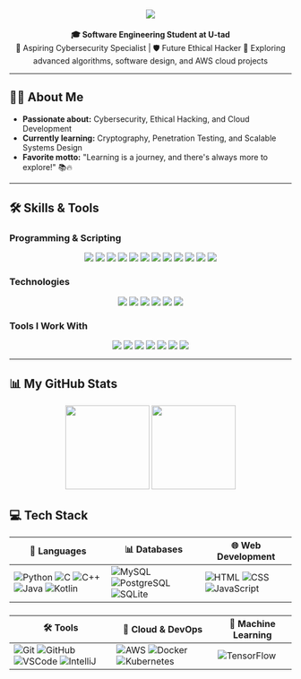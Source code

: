 <h1 align="center">
  <img src="https://readme-typing-svg.demolab.com?font=Poppins&size=40&duration=4000&pause=1200&color=007CF0&center=true&vCenter=true&width=700&height=70&lines=Welcome!+%F0%9F%91%8B+I'm+Manuel+Mart%C3%ADnez;Software+Engineering+Student+%F0%9F%8E%93;Passionate+About+Cybersecurity+%F0%9F%94%90" />
</h1>

<div align="center">
  <strong>🎓 Software Engineering Student at U-tad</strong><br>
  🚀 Aspiring Cybersecurity Specialist | 🛡️ Future Ethical Hacker  
  🌱 Exploring advanced algorithms, software design, and AWS cloud projects  
</div>

---

## 👨‍💻 About Me

- **Passionate about:** Cybersecurity, Ethical Hacking, and Cloud Development  
- **Currently learning:** Cryptography, Penetration Testing, and Scalable Systems Design  
- **Favorite motto:** "Learning is a journey, and there's always more to explore!" 📚🔥  

---

## 🛠️ Skills & Tools

### **Programming & Scripting**
<p align="center">
  <a href="https://www.python.org"><img src="https://img.shields.io/badge/-Python-3776AB?style=flat-square&logo=python&logoColor=white" /></a>
  <a href="https://en.cppreference.com/"><img src="https://img.shields.io/badge/-C-A8B9CC?style=flat-square&logo=c&logoColor=white" /></a>
  <a href="https://en.cppreference.com/"><img src="https://img.shields.io/badge/-C++-00599C?style=flat-square&logo=c%2B%2B&logoColor=white" /></a>
  <a href="https://docs.microsoft.com/en-us/dotnet/csharp/"><img src="https://img.shields.io/badge/-C%23-239120?style=flat-square&logo=c-sharp&logoColor=white" /></a>
  <a href="https://www.oracle.com/java/"><img src="https://img.shields.io/badge/-Java-007396?style=flat-square&logo=java&logoColor=white" /></a>
  <a href="https://kotlinlang.org"><img src="https://img.shields.io/badge/-Kotlin-0095D5?style=flat-square&logo=kotlin&logoColor=white" /></a>
  <a href="https://www.javascript.com"><img src="https://img.shields.io/badge/-JavaScript-F7DF1E?style=flat-square&logo=javascript&logoColor=black" /></a>
  <a href="https://www.gnu.org/software/bash/"><img src="https://img.shields.io/badge/-Bash-4EAA25?style=flat-square&logo=gnubash&logoColor=white" /></a>
  <a href="https://www.r-project.org/"><img src="https://img.shields.io/badge/-R-276DC3?style=flat-square&logo=r&logoColor=white" /></a>
  <a href="https://numpy.org/"><img src="https://img.shields.io/badge/-NumPy-013243?style=flat-square&logo=numpy&logoColor=white" /></a>
  <a href="https://pandas.pydata.org/"><img src="https://img.shields.io/badge/-Pandas-150458?style=flat-square&logo=pandas&logoColor=white" /></a>
  <a href="https://www.mysql.com/"><img src="https://img.shields.io/badge/-SQL-4479A1?style=flat-square&logo=mysql&logoColor=white" /></a>
</p>

### **Technologies**
<p align="center">
  <a href="https://aws.amazon.com"><img src="https://img.shields.io/badge/-AWS-232F3E?style=flat-square&logo=amazonaws&logoColor=white" /></a>
  <a href="https://www.tensorflow.org/"><img src="https://img.shields.io/badge/-TensorFlow-FF6F00?style=flat-square&logo=tensorflow&logoColor=white" /></a>
  <a href="https://www.docker.com/"><img src="https://img.shields.io/badge/-Docker-2496ED?style=flat-square&logo=docker&logoColor=white" /></a>
  <a href="https://mariadb.org/"><img src="https://img.shields.io/badge/-MariaDB-003545?style=flat-square&logo=mariadb&logoColor=white" /></a>
  <a href="https://developer.android.com/studio"><img src="https://img.shields.io/badge/-Android%20Studio-00C78A?style=flat-square&logo=android&logoColor=white" /></a>
  <a href="https://www.kali.org/"><img src="https://img.shields.io/badge/-Kali%20Linux-557C94?style=flat-square&logo=kalilinux&logoColor=white" /></a>
</p>

### **Tools I Work With**
<p align="center">
  <a href="https://git-scm.com"><img src="https://img.shields.io/badge/-Git-F05032?style=flat-square&logo=git&logoColor=white" /></a>
  <a href="https://github.com"><img src="https://img.shields.io/badge/-GitHub-181717?style=flat-square&logo=github&logoColor=white" /></a>
  <a href="https://code.visualstudio.com"><img src="https://img.shields.io/badge/-VS%20Code-007ACC?style=flat-square&logo=visualstudiocode&logoColor=white" /></a>
  <a href="https://www.jetbrains.com/idea/"><img src="https://img.shields.io/badge/-IntelliJ%20IDEA-000000?style=flat-square&logo=intellijidea&logoColor=white" /></a>
  <a href="https://kubernetes.io"><img src="https://img.shields.io/badge/-Kubernetes-326CE5?style=flat-square&logo=kubernetes&logoColor=white" /></a>
  <a href="https://unity.com/"><img src="https://img.shields.io/badge/-Unity-000000?style=flat-square&logo=unity&logoColor=white" /></a>
  <a href="https://www.mysql.com"><img src="https://img.shields.io/badge/-MySQL-4479A1?style=flat-square&logo=mysql&logoColor=white" /></a>
</p>

---

## 📊 My GitHub Stats

<div align="center">
  <img src="https://github-readme-stats.vercel.app/api?username=ch0rtas&show_icons=true&theme=tokyonight" height="150" />
  <img src="https://github-readme-stats.vercel.app/api/top-langs/?username=ch0rtas&layout=compact&theme=tokyonight" height="150" />
</div>

<h2 align="left">💻 Tech Stack</h2>

<div align="center">

| 🔧 **Languages** | 📊 **Databases** | 🌐 **Web Development** |
|-----------|-----------|----------|
| ![Python](https://skillicons.dev/icons?i=python) ![C](https://skillicons.dev/icons?i=c) ![C++](https://skillicons.dev/icons?i=cpp) ![Java](https://skillicons.dev/icons?i=java) ![Kotlin](https://skillicons.dev/icons?i=kotlin) | ![MySQL](https://skillicons.dev/icons?i=mysql) ![PostgreSQL](https://skillicons.dev/icons?i=postgres) ![SQLite](https://skillicons.dev/icons?i=sqlite) | ![HTML](https://skillicons.dev/icons?i=html) ![CSS](https://skillicons.dev/icons?i=css) ![JavaScript](https://skillicons.dev/icons?i=javascript) |

###  

| 🛠️ **Tools** | 🌌 **Cloud & DevOps** | 🧠 **Machine Learning** |
|---------|---------|-----------|
| ![Git](https://skillicons.dev/icons?i=git) ![GitHub](https://skillicons.dev/icons?i=github) ![VSCode](https://skillicons.dev/icons?i=vscode) ![IntelliJ](https://skillicons.dev/icons?i=intellij) | ![AWS](https://skillicons.dev/icons?i=aws) ![Docker](https://skillicons.dev/icons?i=docker) ![Kubernetes](https://skillicons.dev/icons?i=kubernetes) | ![TensorFlow](https://skillicons.dev/icons?i=tensorflow) |

</div>
